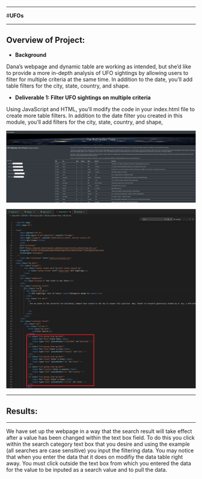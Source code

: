 -------------------------------

#**UFOs**

-------------------------------

## **Overview of Project:**

- **Background**

Dana’s webpage and dynamic table are working as intended, but she’d like to provide a more in-depth analysis of UFO sightings by allowing users to filter for multiple criteria at the same time. In addition to the date, you’ll add table filters for the city, state, country, and shape.

- **Deliverable 1: Filter UFO sightings on multiple criteria**

Using JavaScript and HTML, you’ll modify the code in your index.html file to create more table filters. In addition to the date filter you created in this module, you’ll add filters for the city, state, country, and shape,

![Deliverable_1.PNG](https://github.com/Bionicbabes/UFOs/blob/main/static/images/Deliverable_1.PNG)

![Deliverable_1_index.PNG](https://github.com/Bionicbabes/UFOs/blob/main/static/images/Deliverable_1_index.PNG)

-------------------------------

## **Results:**

-------------------------------

We have set up the webpage in a way that the search result will take effect after a value has been changed within the text box field.  To do this you click within the search category text box that you desire and using the example (all searches are case sensitive) you input the filtering data.  You may notice that when you enter the data that it does on modifiy the data table right away.  You must click outside the text box from which you entered the data for the value to be inputed as a search value and to pull the data. 




